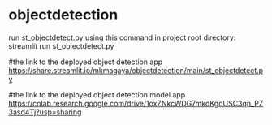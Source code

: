 # objectdetection

run st_objectdetect.py using this command in project root directory: streamlit run st_objectdetect.py

#the link to the deployed object detection app
https://share.streamlit.io/mkmagaya/objectdetection/main/st_objectdetect.py

#the link to the deployed object detection model app
https://colab.research.google.com/drive/1oxZNkcWDG7mkdKgdUSC3qn_PZ3asd4Tj?usp=sharing
